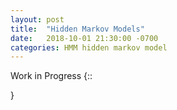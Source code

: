 ```yaml
---
layout: post
title:  "Hidden Markov Models"
date:   2018-10-01 21:30:00 -0700
categories: HMM hidden markov model
---
```

Work in Progress
{::
<!-- <script type="text/javascript" src="https://cdn.mathjax.org/mathjax/latest/MathJax.js?config=TeX-AMS-MML_HTMLorMML"></script>
I worked on this for my Fundamentals of Statistical Learning course.<br>
This post assumes that you know what HMMs are and how they function, this is just a commentary of the implementation.<br>
In case you want to deep dive into the math, <a href='https://www.ece.ucsb.edu/Faculty/Rabiner/ece259/Reprints/tutorial%20on%20hmm%20and%20applications.pdf'>this is a wonderful resource.</a><br>
<br>
The problems we are trying to solve:<br>
<b>Problem 1: Observation Likelihood</b>
<br>
Calculate the likelyhood of seeing a set of observations given the parameters of a HMM.

<b>Problem 3: Optimize model for Observations</b><br>
Find the model parameters that best describe the input observations.

<hr>
<h2>Descriptors of a HMM:</h2>
$$ M = \text{Number of unique observation symbols} $$<br>
$$ V = \{ v_1, v_2 ... v_M \} = \text{Set of observation symbols} $$<br><br>
$$ t = \text{time instant; The symbol observed at time t is } v_t$$<br><br>
$$ N = \text{Number of states in HMM} $$<br>
$$ S = \{ S_1, S_2 ... S_N \} = \text{Set of states} $$<br><br>
$$ \pi_i = \text{Initial State Distribution: Probability of starting in state i} $$ <br><br>
$$ A = \{ a_{ij} \} = \text{State Transition Matrix} $$ <br>
$$ a_{ij} = \text{Probability of going from state } S_i \text{ to } S_j $$ <br><br>
$$ B = \{ b_{jk} \} = \text{Emission Matrix} $$ <br>
$$ b_{jk} = \text{Probability of observing symbol } V_k \text{ when in } S_j $$<br><br>
$$ T = \text{Number of observations in an observations sequence} $$<br>
$$ O = O_1 O_2 O_3 ... O_T = \text{Observation Sequence} $$<br><br>
<b>NOTE: Since I am using zero-based numbering, all variables start from 0. For example, t $$\in$$ [0,T)</b><br><br>

<hr>
<h2>Implementation</h2>

<h4>Initialize variables:</h4>
The HMM has 2 null states, the initial state and the final state and it generates the '0' symbol when in these states.<br>
```python
string = "0ABCD0"
vocab = {'A':0,'B':1,'C':2,'D':3, '0':4}
states = 3 	#5 counting the null states
symbols = 5
```
<h4>Generating transition and emission matrix:</h4><br>
We can include $$pi$$ in the transition matrix as $$A_{0i}$$, and we set<br>
$$A_{i0} = 0 $$; Probability of entering start state<br>
$$A_{Fi} = 0 $$; Probability of transitioning away from final state<br>
$$A_{0F} = 0 $$; Probability of directly transitioning from initial state to final state i.e. empty input

```python
# Make sure we generate the same random values everytime
random.seed(7)

#Generate random transition and emission probabilities
A = [[0]+[random.random() for i in range(states)]+[0]]
B = [[0 for i in range(symbols)]]
for i in range(states):
    transition_probabilities = [0]+[random.random() for i in range(states+1)]
    emission_probabilities = [random.random() for i in range(symbols)]
    B.append(emission_probabilities)
    A.append(transition_probabilities)
A.append([0 for i in range(states+1)]+[1])
B.append([0 for i in range(symbols)])
B[0][-1] = 1
B[-1][-1] = 1
A = np.array(A)
B = np.array(B)
```
<br>
We need to make sure that $$\sum_{j} A_{ij} = 1$$ and $$\sum_{k} B_{jk} = 1$$

```python
#normalize A and B
for i in range(len(A)):
    s = sum(A[i])
    A[i] = A[i]/s
    s = sum(B[i])
    if s!=0:
        B[i] = B[i]/s
        
print("Transition Probabilities:")
print(A)
print("Emission Probabilities:")
print(B)
```
Which gives us this:
~~~~
Transition Probabilities:
[[0.         0.28769371 0.13401473 0.57829156 0.        ]
 [0.         0.07018978 0.51926242 0.35434762 0.05620017]
 [0.         0.26558805 0.51729592 0.07745309 0.13966295]
 [0.         0.03479135 0.64116701 0.21630139 0.10774024]
 [0.         0.         0.         0.         1.        ]]
Emission Probabilities:
[[0.         0.         0.         0.         1.        ]
 [0.44545295 0.0329156  0.38067629 0.06132265 0.07963251]
 [0.17798612 0.26883982 0.16370876 0.1125277  0.27693761]
 [0.05875725 0.15387723 0.407101   0.09015012 0.2901144 ]
 [0.         0.         0.         0.         1.        ]]
~~~
<br>
<h4> Forward Procedure:</h4>
We define $$\alpha_t(i)$$ as the probability of observing $$O_1$$ through $$O_t$$ and being in state $$S_i$$ at time t given the model parameters,<br>
$$\alpha_t(i) = P(O_1, O_2 ... O_t, q_t = S_i | \lambda)$$<br><br>
At time $$t=0$$ it can defined as,<br>
$$\alpha_0(i) = \pi_i * b_i(O_0) $$
<br><br>
After $$t=0$$,<br>
$$\alpha_{t+1}(i) = [\sum_{j=0}^N \alpha_t(i)*a_{ij}]*b_j(O_{t+1}) $$

```python
length = len(string)

first_char = vocab[string[0]]
alpha = np.zeros((length,states+2))

alpha[0,:] = [ A[0][i]*B[i][ first_char ] for i in range(0,states+2) ]
for t in range(1,length):
    for j in range(0, states+2):
        s = 0
        for i in range(0,states+2):
            s += alpha[t-1][i]*A[i][j]
        alpha[t,j] = s*B[j][vocab[string[t]]]

print(alpha)
```
Result:
```
[
 [0.00000000e+00 2.29097717e-02 3.71137173e-02 1.67770710e-01 0.00000000e+00]
 [0.00000000e+00 7.70720986e-03 2.46802675e-02 2.77813860e-03 0.00000000e+00]
 [0.00000000e+00 2.36742384e-04 4.98706385e-03 8.06856711e-04 0.00000000e+00]
 [0.00000000e+00 5.21219343e-04 5.27150234e-04 2.62448579e-04 0.00000000e+00]
 [0.00000000e+00 1.13888439e-05 8.00764726e-05 2.54484994e-05 0.00000000e+00]
 [0.00000000e+00 1.82773505e-06 1.76281225e-05 4.56707533e-06 1.45655987e-05]
]
```
<br>
<h4> Backward Procedure:</h4>
As opposed to the Forward Procedure algorithm,
$$\beta_t(i)$$ is the probability of observing $$O_t+1$$ through $$O_T$$, given the state $$S_i$$ at time t and the model parameters,<br>
$$\beta_t(i) = P(O_{t+1}, O_{t+2} ... O_T | q_t = S_i, \lambda)$$
<br><br>
At time t=T it can be defined as,<br>
$$\beta_T(i) = 1$$<br>

For all other values of t,<br>
$$ \beta_t(i) = \sum_{j=0}^N a_{ij}*b_j(O_{t+1})*\beta_{t+1}(j) $$

```python
length = len(string)

beta = np.zeros((length,states+2))

beta[length-1,:] = [ 1 for i in range(states+2)]

for t in range(length-2,-1,-1):
    for i in range(0, states+2):
        s = 0
        for j in range(0, states+2):
            s += A[i][j]*B[j][vocab[string[t+1]]]*beta[t+1,j]
        beta[t,i] = s
print(beta)
```
Result:<br>
```
[
 [2.27676200e-04 1.61150960e-04 2.47104920e-04 1.53337956e-04 0.00000000e+00]
 [8.30943347e-04 1.23697750e-03 1.02951452e-03 1.31245889e-03 0.00000000e+00]
 [1.13552429e-02 7.57612526e-03 6.41815848e-03 5.93311738e-03 0.00000000e+00]
 [2.86547380e-02 3.16146272e-02 2.64803026e-02 3.10585744e-02 0.00000000e+00]
 [2.27794199e-01 3.08394203e-01 3.26541339e-01 3.50826173e-01 1.00000000e+00]
 [1.00000000e+00 1.00000000e+00 1.00000000e+00 1.00000000e+00 1.00000000e+00]
]
```
<br>
<h4> Expectation Maximization: </h4>
To solve Problem 3 we use EM algorithm.
For which we need to calculate $$\gamma$$ and $$\xi$$.<br><br>
$$\xi_t(i,j)$$ can be defined as the probability of being in $$S_i$$ at time $$t$$ and $$S_j$$ at time $$t+1$$ given the entire observation sequence $$O$$ and the model parameters $$\lambda$$.<br><br>
$$\xi_t(i,j) = \frac{\alpha_t(i) * a_{ij} * b_j(O_{t+1}) * \beta_{t+1}(j)}{P(O|\lambda)}$$<br><br>
$$\xi_t(i,j) = \frac{\alpha_t(i) * a_{ij} * b_j(O_{t+1}) * \beta_{t+1}(j)}{ \sum_{i=0}^N \sum_{j=0}^N \alpha_t(i) * a_{ij} * b_j(O_{t+1}) * \beta_{t+1}(j) }$$<br><br>
$$\gamma_t(i)$$ can be defined as the probability of being in $$S_i$$ at time $$t$$ given the observation sequence $$O$$ and the model paramters $$\lambda$$. Which can be defined in terms of $$\xi$$ as:<br><br>
$$\gamma_t(i) = \sum_{j=0}^N \xi_t(i,j)$$<br>

```python
def Xi(t,i,j,string):
    num = alpha[t,i] * A[i][j] * B[j][vocab[string[t+1]]] * beta[t+1][j]
    den = 0
    for ti in range(0,states+2):
        for tj in range(0,states+2):
            den += alpha[t,ti] * A[ti][tj] * B[tj][vocab[string[t+1]]] * beta[t+1][tj]
    return num/den

def gamma(t,i,string):
    g = 0
    for j in range(0,states+2):
        g += Xi(t,i,j,string)
    return g
```
<br>
Now we can obtain the new model parameters $$\hat\lambda = (\hat\pi, \hat A, \hat B)$$,<br><br>
$$\hat\pi_i = \text{frequency in } S_i \text{ at time } t=0$$<br>
$$\hat\pi_i = \gamma_0(i)$$<br><br>
$$\hat A_{ij} = \frac{\text{number of transitions from }S_i\text{ to }S_j}{\text{number of transitions from }S_i}$$<br>
$$\hat A_{ij} = \frac{ \sum_{t=0}^{T-1} \xi_t(i,j) } {\sum_{t=0}^{T-1} \gamma_t(i)}$$<br><br>
$$\hat B_j(k) = \frac{\text{number of times in }S_j\text{ and observing }V_k}{\text{number of times in }S_j}$$<br>
$$\hat B_j(k) = \frac{ \sum_{t=0\text{ s.t. O_t=V_k}}^{T} \gamma_t(j) } {\sum_{t=0}^{T} \gamma_t(j)}$$<br><br>

```python
def get_pi(string):
    pi = []
    for i in range(0,states+2):
        pi.append(gamma(0,i,string))
    return pi

def get_A(string):
    new_A = np.zeros((states+2, states+2))
    for i in range(0, states+2):
        for j in range(0, states+2):
            num = 0
            den = 0
            T = len(string)
            for t in range(0, T-1):
                num += Xi(t,i,j,string)
                den += gamma(t,i,string)
            if num:
                new_A[i][j] = num/den
            else:
                new_A[i][j] = 0
    new_A[-1,-1] = 1
    return new_A

def get_B(string):
    T = len(string)
    new_B = np.zeros((states+2,symbols))
    for j in range(0,states+2):
        for k in range(symbols):
            num = 0
            den = 0
            for t in range(0,T-1):
                if vocab[string[t]] == k:
                    num += gamma(t,j,string)
                den += gamma(t,j,string)
            if num:
                new_B[j][k] = num/den
            else:
                new_B[j][k] = 0
    new_B[0][vocab['0']] = 1
    new_B[-1][vocab['0']] = 1
    return new_B
```
Training for one string:
```python
nPi = get_pi("0ABCD0")
nA = get_A("0ABCD0")
nB = get_B("0ABCD0")
nA[0] = nPi
print("New Transition Matrix:\n",nA)
print("New Emission Matrix:\n",nB)
```

Result:
```
New Transition Matrix:
 [[0.         0.09567432 0.23766082 0.66666485 0.        ]
 [0.         0.05645478 0.60557462 0.31968832 0.01828228]
 [0.         0.25631546 0.54568847 0.09317639 0.10481968]
 [0.         0.07458077 0.69730925 0.17459865 0.05351133]
 [0.         0.         0.         0.         1.        ]]
New Emission Matrix:
 [[0.         0.         0.         0.         1.        ]
 [0.27231536 0.05123141 0.47067566 0.10032265 0.10545491]
 [0.23814365 0.29999363 0.13083201 0.24507543 0.08595527]
 [0.07116152 0.0934297  0.15908577 0.17424477 0.50207824]
 [0.         0.         0.         0.         1.        ]]
```
We can keep training the HMM multiple times, each time replacing $$\lambda$$ with $$\hat\lambda$$.

<br>
<h4> Observation Likelihood: </h4>
We can define the likelihood of seeing an observation sequence as,<br><br>
$$ P(O|\lambda) = \sum_{i=0}^N \alpha_T(i) $$<br><br>

```python
def prob(string):
	alpha = forward_procedure(string)
    length = len(string)
    s = 0
    for i in range(0,states+2):
        s += alpha[length-1][i]
    return s

print(prob('0AAA0')
``` 
Which returns:
```
0.00039031428207478964
```
<hr>
<br>

Maybe I should make a separate post for EM algorithm.<br>
I might keep adding comments, but that should be it for this post.<br>
Email me if you come across any issues. -->}
